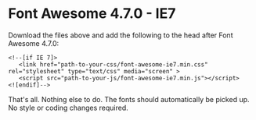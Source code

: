 # Font Awesome 4.7.0 - IE7

Download the files above and add the following to the head after Font Awesome 4.7.0:

 ```
<!--[if IE 7]>
    <link href="path-to-your-css/font-awesome-ie7.min.css" rel="stylesheet" type="text/css" media="screen" >
    <script src="path-to-your-js/font-awesome-ie7.min.js"></script>
<![endif]-->
```

That's all.  Nothing else to do.  The fonts should automatically be picked up.  No style or coding changes required.
